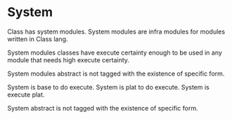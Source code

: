 # System

Class has system modules. System modules are infra modules for modules written in Class lang.

System modules classes have execute certainty enough to be used in any module that needs high execute certainty.

System modules abstract is not tagged with the existence of specific form.

System is base to do execute.
System is plat to do execute.
System is execute plat.

System abstract is not tagged with the existence of specific form.